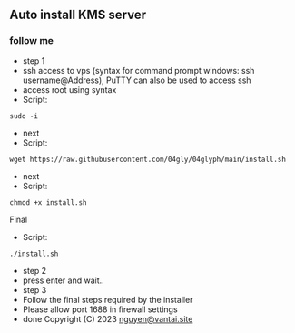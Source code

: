 ##                        Auto install KMS server

### follow me
- step 1
- ssh access to vps (syntax for command prompt windows: ssh username@Address), PuTTY can also be used to access ssh
- access root using syntax
- Script:
```
sudo -i
```
- next
- Script:
```
wget https://raw.githubusercontent.com/04gly/04glyph/main/install.sh
```
- next
- Script:
```
chmod +x install.sh
```
Final
- Script:
```
./install.sh
```
- step 2
- press enter and wait..
- step 3
- Follow the final steps required by the installer
- Please allow port 1688 in firewall settings
- done
Copyright (C) 2023 <nguyen@vantai.site>
